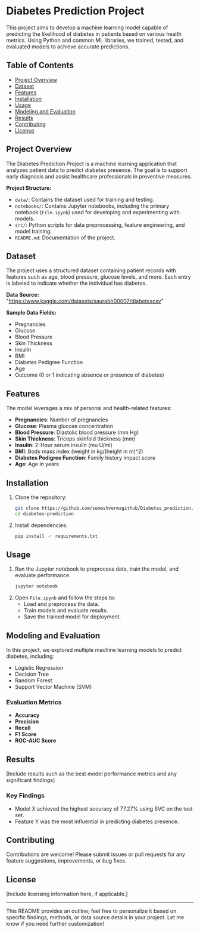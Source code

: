 
# Diabetes Prediction Project

This project aims to develop a machine learning model capable of predicting the likelihood of diabetes in patients based on various health metrics. Using Python and common ML libraries, we trained, tested, and evaluated models to achieve accurate predictions.

## Table of Contents
- [Project Overview](#project-overview)
- [Dataset](#dataset)
- [Features](#features)
- [Installation](#installation)
- [Usage](#usage)
- [Modeling and Evaluation](#modeling-and-evaluation)
- [Results](#results)
- [Contributing](#contributing)
- [License](#license)

## Project Overview
The Diabetes Prediction Project is a machine learning application that analyzes patient data to predict diabetes presence. The goal is to support early diagnosis and assist healthcare professionals in preventive measures.

**Project Structure:**
- `data/`: Contains the dataset used for training and testing.
- `notebooks/`: Contains Jupyter notebooks, including the primary notebook (`File.ipynb`) used for developing and experimenting with models.
- `src/`: Python scripts for data preprocessing, feature engineering, and model training.
- `README.md`: Documentation of the project.
  
## Dataset
The project uses a structured dataset containing patient records with features such as age, blood pressure, glucose levels, and more. Each entry is labeled to indicate whether the individual has diabetes.

**Data Source:** "https://www.kaggle.com/datasets/saurabh00007/diabetescsv"

**Sample Data Fields:**
- Pregnancies
- Glucose
- Blood Pressure
- Skin Thickness
- Insulin
- BMI
- Diabetes Pedigree Function
- Age
- Outcome (0 or 1 indicating absence or presence of diabetes)

## Features
The model leverages a mix of personal and health-related features:
- **Pregnancies**: Number of pregnancies
- **Glucose**: Plasma glucose concentration
- **Blood Pressure**: Diastolic blood pressure (mm Hg)
- **Skin Thickness**: Triceps skinfold thickness (mm)
- **Insulin**: 2-Hour serum insulin (mu U/ml)
- **BMI**: Body mass index (weight in kg/(height in m)^2)
- **Diabetes Pedigree Function**: Family history impact score
- **Age**: Age in years

## Installation

1. Clone the repository:
   ```bash
   git clone https://github.com/someshvermagithub/Diabetes_prediction.git
   cd diabetes-prediction
   ```

2. Install dependencies:
   ```bash
   pip install -r requirements.txt
   ```

## Usage

1. Run the Jupyter notebook to preprocess data, train the model, and evaluate performance.
   ```bash
   jupyter notebook
   ```
2. Open `File.ipynb` and follow the steps to:
   - Load and preprocess the data.
   - Train models and evaluate results.
   - Save the trained model for deployment.

## Modeling and Evaluation
In this project, we explored multiple machine learning models to predict diabetes, including:
- Logistic Regression
- Decision Tree
- Random Forest
- Support Vector Machine (SVM)
  
### Evaluation Metrics
- **Accuracy**
- **Precision**
- **Recall**
- **F1 Score**
- **ROC-AUC Score**

## Results
[Include results such as the best model performance metrics and any significant findings]

### Key Findings
- Model X achieved the highest accuracy of 77.27% using SVC on the test set.
- Feature Y was the most influential in predicting diabetes presence.

## Contributing
Contributions are welcome! Please submit issues or pull requests for any feature suggestions, improvements, or bug fixes.

## License
[Include licensing information here, if applicable.]

---

This README provides an outline; feel free to personalize it based on specific findings, methods, or data source details in your project. Let me know if you need further customization!
